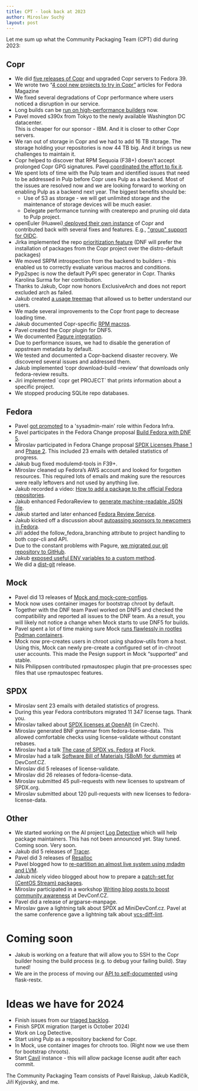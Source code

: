 ```yaml
---
title: CPT - look back at 2023
author: Miroslav Suchý
layout: post
---
```


Let me sum up what the Community Packaging Team (CPT) did during 2023:

## Copr

- We did [five releases of Copr](https://docs.pagure.org/copr.copr/release_notes.html) and upgraded Copr servers to Fedora 39.
- We wrote two “[4 cool new projects to try in Copr”](https://fedoramagazine.org/4-cool-new-projects-to-try-in-copr-for-june-2023/) articles for Fedora Magazine
- We fixed several degradations of Copr performance where users noticed a disruption in our service.
- Long builds can be [run on high-performance builders](https://docs.pagure.org/copr.copr/user_documentation/powerful_builders.html) now.
- Pavel moved s390x from Tokyo to the newly available Washington DC datacenter.\
  This is cheaper for our sponsor - IBM. And it is closer to other Copr servers.
- We ran out of storage in Copr and we had to add 16 TB storage. The storage holding your repositories is now 44 TB big. And it brings us new challenges to maintain it.
- Copr helped to discover that RPM Sequoia (F38+) doesn't accept prolonged Copr GPG signatures. Pavel [coordinated the effort to fix it](https://github.com/rpm-software-management/rpm-sequoia/issues/50).
- We spent lots of time with the Pulp team and identified issues that need to be addressed in Pulp before Copr uses Pulp as a backend. Most of the issues are resolved now and we are looking forward to working on enabling Pulp as a backend next year. The biggest benefits should be:
  - Use of S3 as storage - we will get unlimited storage and the maintenance of storage devices will be much easier.
  - Delegate performance tunning with createrepo and pruning old data to Pulp project.
- openEuler (Huawei)[ deployed their own instance](https://docs.pagure.org/copr.copr/user_documentation.html#public-copr-instances) of Copr and contributed back with several fixes and features. E.g., ["group" support for OIDC](https://github.com/fedora-copr/copr/issues/2788).
- Jirka implemented the repo [prioritization feature](https://github.com/fedora-copr/copr/pull/2733) (DNF will prefer the installation of packages from the Copr project over the distro-default packages)
- We moved SRPM introspection from the backend to builders - this enabled us to correctly evaluate various macros and conditions.
- Pyp2spec is now the default PyPI spec generator in Copr. Thanks Karolina Surma for her contribution.
- Thanks to Jakub, Copr now honors ExclusiveArch and does not report excluded arch as failed.
- Jakub created [a usage treemap](https://copr.fedorainfracloud.org/usage/) that allowed us to better understand our users.
- We made several improvements to the Copr front page to decrease loading time.
- Jakub documented Copr-specific [RPM macros](https://docs.pagure.org/copr.copr/user_documentation.html#rpm-macros).
- Pavel created the Copr plugin for DNF5.
- We documented [Pagure integration](https://docs.pagure.org/copr.copr/user_documentation/pagure_integration.html).
- Due to performance issues, we had to disable the generation of appstream metadata by default.
- We tested and documented a Copr-backend disaster recovery. We discovered several issues and addressed them.
- Jakub implemented ‘copr download-build –review’ that downloads only fedora-review results.
- Jiri implemented \`copr get PROJECT\` that prints information about a specific project.
- We stopped producing SQLite repo databases.


## Fedora

- Pavel [got promoted](https://lists.fedoraproject.org/archives/list/infrastructure@lists.fedoraproject.org/thread/ERJOFQAVWYJKE7KAZVOYUNFVHDR5JOT5/) to a 'sysadmin-main' role within Fedora Infra.
- Pavel participates in the Fedora Change proposal [Build Fedora with DNF 5](https://fedoraproject.org/wiki/Changes/BuildWithDNF5). 
- Miroslav participated in Fedora Change proposal [SPDX Licenses Phase 1](https://fedoraproject.org/wiki/Changes/SPDX_Licenses_Phase_1) and [Phase 2](https://fedoraproject.org/wiki/Changes/SPDX_Licenses_Phase_2). This included 23 emails with detailed statistics of progress.
- Jakub bug fixed modulemd-tools in F39+.
- Miroslav cleaned up Fedora’s AWS account and looked for forgotten resources. This required lots of emails and making sure the resources were really leftovers and not used by anything live.
- Jakub recorded a video: [How to add a package to the official Fedora repositories](https://www.youtube.com/watch?v=w3e3W00KqVI).
- Jakub enhanced FedoraReview to [generate machine-readable JSON file](https://github.com/fedora-copr/copr/pull/2857).
- Jakub started and later enhanced [Fedora Review Service](https://github.com/FrostyX/fedora-review-service).
- Jakub kicked off a discussion about [autoassing sponsors to newcomers in Fedora](https://lists.fedoraproject.org/archives/list/devel@lists.fedoraproject.org/thread/CWHKVAWESDO3B6FE3BR6GXSXFT2TZTXG/).
- Jiří added the follow\_fedora\_branching attribute to project handling to both copr-cli and API.
- Due to the constant problems with Pagure, [we migrated our git repository to GitHub](https://fedora-copr.github.io//posts/coprs-migration-to-github).
- Jakub [exposed useful ENV variables to a custom method](https://github.com/fedora-copr/copr/pull/2520).
- We did a [dist-git](https://github.com/release-engineering/dist-git) release.

## Mock

- Pavel did 13 releases of [Mock and mock-core-configs](https://rpm-software-management.github.io/mock/#release-notes).
- Mock now uses container images for bootstrap chroot by default.
- Together with the DNF team Pavel worked on DNF5 and checked the compatibility and reported all issues to the DNF team. As a result, you will likely not notice a change when Mock starts to use DNF5 for builds.
- Pavel spent a lot of time making sure Mock [runs flawlessly in rootles Podman containers](https://rpm-software-management.github.io/mock/#mock-inside-podman-fedora-toolbox-or-docker-container).
- Mock now pre-creates users in chroot using shadow-utils from a host.  Using this, Mock can newly pre-create a configured set of in-chroot user accounts. This made the Pesign support in Mock “supported” and stable.
- Nils Philippsen contributed rpmautospec plugin that pre-processes spec files that use rpmautospec features.


## SPDX

- Miroslav sent 23 emails with detailed statistics of progress.
- During this year Fedora contributors migrated 11 347 license tags. Thank you.
- Miroslav talked about [SPDX licenses at OpenAlt](https://talks.openalt.cz/openalt-2023/talk/NSFUWR/) (in Czech).
- Miroslav generated BNF grammar from fedora-license-data. This allowed comfortable checks using license-validate without constant rebases.
- Miroslav had a talk [The case of SPDX vs. Fedora](https://flock2023.sched.com/event/1Or1S/the-case-of-spdx-vs-fedora) at Flock.
- Miroslav had a talk [Software Bill of Materials (SBoM) for dummies](https://www.youtube.com/watch?v=KYRQHFJEeu8) at DevConf.CZ.
- Miroslav did 5 releases of license-validate.
- Miroslav did 26 releases of fedora-license-data.
- Miroslav submitted 45 pull-requests with new licenses to upstream of SPDX.org.
- Miroslav submitted about 120 pull-requests with new licenses to fedora-license-data.


## Other

- We started working on the AI project [Log Detective](http://logdetective.com/) which will help package maintainers. This has not been announced yet. Stay tuned. Coming soon. Very soon.
- Jakub did 5 releases of [Tracer](https://github.com/FrostyX/tracer).
- Pavel did 3 releases of [Resalloc](https://github.com/praiskup/resalloc)
- Pavel blogged how to [re-partition an almost live system using mdadm and LVM](https://pavel.raiskup.cz/blog/fedora-copr-hypervisor-disk-repartitioning.html).
- Jakub nicely video blogged about how to prepare a [patch-set for (CentOS Stream) packages](https://www.youtube.com/watch?v=b0aX3npnEVo).
- Miroslav participated in a workshop [Writing blog posts to boost community awareness](https://devconfcz2023.sched.com/event/1MYpP/writing-blog-posts-to-boost-community-awareness) at DevConf.CZ.
- Pavel did a release of argparse-manpage.
- Miroslav gave a lightning talk about SPDX ad MiniDevConf.cz. Pavel at the same conference gave a lightning talk about [vcs-diff-lint](https://github.com/fedora-copr/vcs-diff-lint-action).


# Coming soon

- Jakub is working on a feature that will allow you to SSH to the Copr builder hosing the build process (e.g. to debug your failing build). Stay tuned!
- We are in the process of moving our [API to self-documented](https://copr.fedorainfracloud.org/api_3/docs) using flask-restx.


# Ideas we have for 2024

- Finish issues from our [triaged backlog](https://github.com/orgs/fedora-copr/projects/1/views/7).
- Finish SPDX migration (target is October 2024)
- Work on Log Detective.
- Start using Pulp as a repository backend for Copr.
- In Mock, use container images for chroots too. (Right now we use them for bootstrap chroots).
- Start [Cavil](https://github.com/openSUSE/cavil) instance - this will allow package license audit after each commit.

The Community Packaging Team consists of Pavel Raiskup, Jakub Kadlčík, Jiří Kyjovský, and me.

